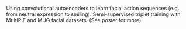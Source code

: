 Using convolutional autoencoders to learn facial action sequences (e.g. from neutral expression to smiling). Semi-supervised triplet training with MultiPIE and MUG facial datasets. (See poster for more)
